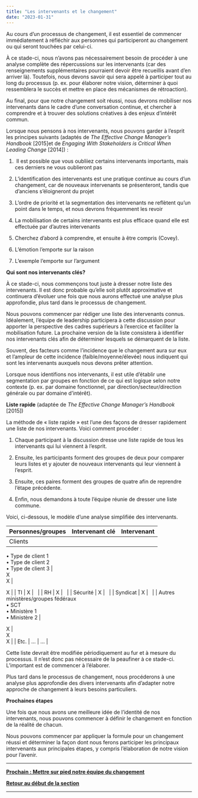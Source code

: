 ```yaml
---
title: "Les intervenants et le changement"
date: "2023-01-31"
---
```


Au cours d’un processus de changement, il est essentiel de commencer immédiatement à réfléchir aux personnes qui participeront au changement ou qui seront touchées par celui-ci.

À ce stade-ci, nous n’avons pas nécessairement besoin de procéder à une analyse complète des répercussions sur les intervenants (car des renseignements supplémentaires pourraient devoir être recueillis avant d’en arriver là). Toutefois, nous devons savoir qui sera appelé à participer tout au long du processus (p. ex. pour élaborer notre vision, déterminer à quoi ressemblera le succès et mettre en place des mécanismes de rétroaction).

Au final, pour que notre changement soit réussi, nous devrons mobiliser nos intervenants dans le cadre d’une conversation continue, et chercher à comprendre et à trouver des solutions créatives à des enjeux d’intérêt commun.

Lorsque nous pensons à nos intervenants, nous pouvons garder à l’esprit les principes suivants (adaptés de _The Effective Change Manager’s Handbook_ \[2015\]et de _Engaging With Stakeholders is Critical When Leading Change_ \[2014\]) :

1.  Il est possible que vous oubliiez certains intervenants importants, mais ces derniers ne vous oublieront pas

3. L’identification des intervenants est une pratique continue au cours d’un changement, car de nouveaux intervenants se présenteront, tandis que d’anciens s’éloigneront du projet

5. L’ordre de priorité et la segmentation des intervenants ne reflètent qu’un point dans le temps, et nous devrons fréquemment les revoir

7. La mobilisation de certains intervenants est plus efficace quand elle est effectuée par d’autres intervenants

9. Cherchez d’abord à comprendre, et ensuite à être compris (Covey).

11. L’émotion l’emporte sur la raison

13. L’exemple l’emporte sur l’argument

**Qui sont nos intervenants clés?**

À ce stade-ci, nous commençons tout juste à dresser notre liste des intervenants. Il est donc probable qu’elle soit plutôt approximative et continuera d’évoluer une fois que nous aurons effectué une analyse plus approfondie, plus tard dans le processus de changement.

Nous pouvons commencer par rédiger une liste des intervenants connus. Idéalement, l’équipe de leadership participera à cette discussion pour apporter la perspective des cadres supérieurs à l’exercice et faciliter la mobilisation future. La prochaine version de la liste consistera à identifier nos intervenants clés afin de déterminer lesquels se démarquent de la liste.

Souvent, des facteurs comme l’incidence que le changement aura sur eux et l’ampleur de cette incidence (faible/moyenne/élevée) nous indiquent qui sont les intervenants auxquels nous devons prêter attention.

Lorsque nous identifions nos intervenants, il est utile d’établir une segmentation par groupes en fonction de ce qui est logique selon notre contexte (p. ex. par domaine fonctionnel, par direction/secteur/direction générale ou par domaine d’intérêt).

**Liste rapide** (adaptée de _The Effective Change Manager’s Handbook_ \[2015\])

La méthode de « liste rapide » est l’une des façons de dresser rapidement une liste de nos intervenants. Voici comment procéder :

1. Chaque participant à la discussion dresse une liste rapide de tous les intervenants qui lui viennent à l’esprit.

3. Ensuite, les participants forment des groupes de deux pour comparer leurs listes et y ajouter de nouveaux intervenants qui leur viennent à l’esprit.

5. Ensuite, ces paires forment des groupes de quatre afin de reprendre l’étape précédente.

7. Enfin, nous demandons à toute l’équipe réunie de dresser une liste commune.

Voici, ci-dessous, le modèle d’une analyse simplifiée des intervenants.

| **Personnes/groupes** | **Intervenant clé** | **Intervenant** |
| --- | --- | --- |
| Clients  
• Type de client 1  
• Type de client 2  
• Type de client 3 |    
X  
X |   
  
  
X |
| TI | X |   |
| RH | X |   |
| Sécurité | X |   |
| Syndicat | X |   |
| Autres ministères/groupes fédéraux  
• SCT  
• Ministère 1  
• Ministère 2 |   
  
  
X |   
X  
X |
| Etc. | … | … |

Cette liste devrait être modifiée périodiquement au fur et à mesure du processus. Il n’est donc pas nécessaire de la peaufiner à ce stade-ci. L’important est de commencer à l’élaborer.

Plus tard dans le processus de changement, nous procéderons à une analyse plus approfondie des divers intervenants afin d’adapter notre approche de changement à leurs besoins particuliers.

**Prochaines étapes**

Une fois que nous avons une meilleure idée de l’identité de nos intervenants, nous pouvons commencer à définir le changement en fonction de la réalité de chacun.

Nous pouvons commencer par appliquer la formule pour un changement réussi et déterminer la façon dont nous ferons participer les principaux intervenants aux principales étapes, y compris l’élaboration de notre vision pour l’avenir.

* * *

[******Prochain : Mettre sur pied notre équipe du changement******](/mettre-sur-pied-notre-equipe-du-changement/)

[**Retour au début de la section**](/jeter-les-bases-dun-changement-reussi/)

* * *
